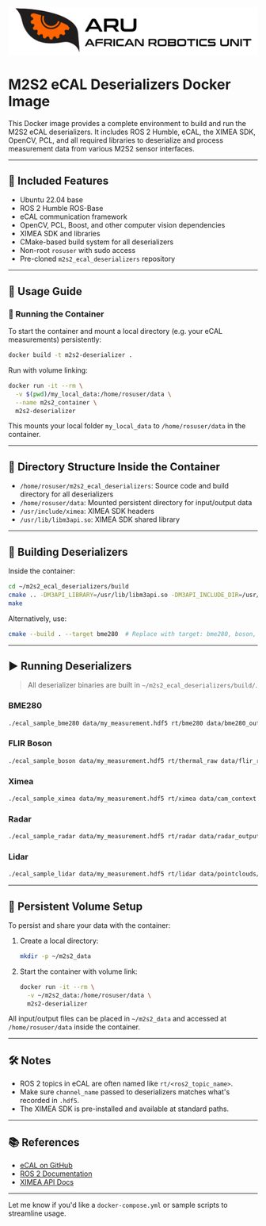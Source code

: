 

![logo](docs/resources/ARU_logo_rectangle.png)

# M2S2 eCAL Deserializers Docker Image

This Docker image provides a complete environment to build and run the M2S2 eCAL deserializers. It includes ROS 2 Humble, eCAL, the XIMEA SDK, OpenCV, PCL, and all required libraries to deserialize and process measurement data from various M2S2 sensor interfaces.

---

## 🧰 Included Features

* Ubuntu 22.04 base
* ROS 2 Humble ROS-Base
* eCAL communication framework
* OpenCV, PCL, Boost, and other computer vision dependencies
* XIMEA SDK and libraries
* CMake-based build system for all deserializers
* Non-root `rosuser` with sudo access
* Pre-cloned `m2s2_ecal_deserializers` repository

---

## 🧪 Usage Guide

### 🐳 Running the Container

To start the container and mount a local directory (e.g. your eCAL measurements) persistently:

```bash
docker build -t m2s2-deserializer .
```

Run with volume linking:

```bash
docker run -it --rm \
  -v $(pwd)/my_local_data:/home/rosuser/data \
  --name m2s2_container \
  m2s2-deserializer
```

This mounts your local folder `my_local_data` to `/home/rosuser/data` in the container.

---

## 📁 Directory Structure Inside the Container

* `/home/rosuser/m2s2_ecal_deserializers`: Source code and build directory for all deserializers
* `/home/rosuser/data`: Mounted persistent directory for input/output data
* `/usr/include/ximea`: XIMEA SDK headers
* `/usr/lib/libm3api.so`: XIMEA SDK shared library

---

## 🔧 Building Deserializers

Inside the container:

```bash
cd ~/m2s2_ecal_deserializers/build
cmake .. -DM3API_LIBRARY=/usr/lib/libm3api.so -DM3API_INCLUDE_DIR=/usr/include/ximea
make
```

Alternatively, use:

```bash
cmake --build . --target bme280  # Replace with target: bme280, boson, ximea, radar, lidar
```

---

## ▶️ Running Deserializers

> All deserializer binaries are built in `~/m2s2_ecal_deserializers/build/`.

### BME280

```bash
./ecal_sample_bme280 data/my_measurement.hdf5 rt/bme280 data/bme280_output.json
```

### FLIR Boson

```bash
./ecal_sample_boson data/my_measurement.hdf5 rt/thermal_raw data/flir_raw/ data/flir_rgb/
```

### Ximea

```bash
./ecal_sample_ximea data/my_measurement.hdf5 rt/ximea data/cam_context.txt data/ximea_rgb/
```

### Radar

```bash
./ecal_sample_radar data/my_measurement.hdf5 rt/radar data/radar_output.json
```

### Lidar

```bash
./ecal_sample_lidar data/my_measurement.hdf5 rt/lidar data/pointclouds/
```

---

## 💾 Persistent Volume Setup

To persist and share your data with the container:

1. Create a local directory:

   ```bash
   mkdir -p ~/m2s2_data
   ```

2. Start the container with volume link:

   ```bash
   docker run -it --rm \
     -v ~/m2s2_data:/home/rosuser/data \
     m2s2-deserializer
   ```

All input/output files can be placed in `~/m2s2_data` and accessed at `/home/rosuser/data` inside the container.

---

## 🛠️ Notes

* ROS 2 topics in eCAL are often named like `rt/<ros2_topic_name>`.
* Make sure `channel_name` passed to deserializers matches what's recorded in `.hdf5`.
* The XIMEA SDK is pre-installed and available at standard paths.

---

## 📚 References

* [eCAL on GitHub](https://github.com/eclipse-ecal/ecal)
* [ROS 2 Documentation](https://docs.ros.org/en/humble/)
* [XIMEA API Docs](https://www.ximea.com/support/wiki/apis/XiAPI)

---

Let me know if you'd like a `docker-compose.yml` or sample scripts to streamline usage.
